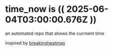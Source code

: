 # time_now is (( 2025-06-04T03:00:00.676Z ))

an automated repo that shows the currnent time

inspired by [breakingheatmap](https://github.com/breakingheatmap/breakingheatmap)